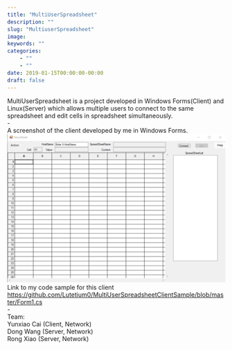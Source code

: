 ```yaml
---
title: "MultiUserSpreadsheet"
description: ""
slug: "MultiuserSpreadsheet"
image:
keywords: ""
categories:
    - ""
    - ""
date: 2019-01-15T00:00:00-00:00
draft: false
---
```


MultiUserSpreadsheet is a project developed in Windows Forms(Client) and Linux(Server) which allows multiple users to connect to
the same spreadsheet and edit cells in spreadsheet simultaneously.<br/>
-<br/>
A screenshot of the client developed by me in Windows Forms.<br/>
![](../../img/blogs/MultiuserSpreadsheet.png)<br/>
Link to my code sample for this client<br/>
https://github.com/Lutetium0/MultiUserSpreadsheetClientSample/blob/master/Form1.cs<br/>
-<br/>
Team:<br/>
Yunxiao Cai (Client, Network)<br/>
Dong Wang (Server, Network)<br/>
Rong Xiao (Server, Network)<br/>
